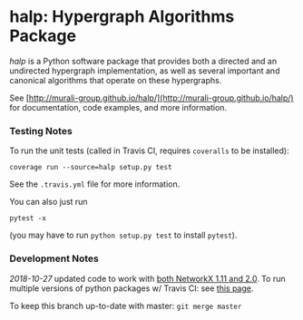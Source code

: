 halp: Hypergraph Algorithms Package<br>
==========

_halp_ is a Python software package that provides both a directed and an undirected hypergraph implementation, as well as several important and canonical algorithms that operate on these hypergraphs.

See [http://murali-group.github.io/halp/](http://murali-group.github.io/halp/) for documentation, code examples, and more information.

### Testing Notes
To run the unit tests (called in Travis CI, requires `coveralls` to be installed):
```
coverage run --source=halp setup.py test
```
See the `.travis.yml` file for more information.

You can also just run 
```
pytest -x
```
(you may have to run `python setup.py test` to install `pytest`).

### Development Notes

*2018-10-27* updated code to work with [both NetworkX 1.11 and 2.0](https://networkx.github.io/documentation/stable/release/migration_guide_from_1.x_to_2.0.html).  To run multiple versions of python packages w/ Travis CI: see [this page](https://docs.travis-ci.com/user/languages/python/#testing-against-multiple-versions-of-dependencies-eg-django-or-flask).

To keep this branch up-to-date with master: `git merge master`
